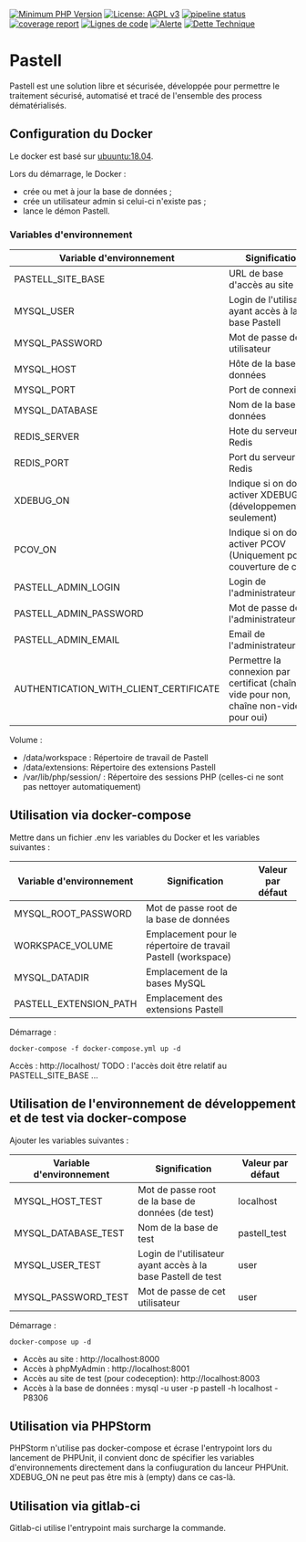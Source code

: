 [![Minimum PHP Version](http://img.shields.io/badge/php-%207.2-8892BF.svg)](https://php.net/)
[![License: AGPL v3](https://img.shields.io/badge/License-AGPL%20v3-blue.svg)](https://www.gnu.org/licenses/agpl-3.0)
[![pipeline status](https://gitlab.libriciel.fr/pastell/pastell/badges/master/pipeline.svg)](https://gitlab.libriciel.fr/pastell/pastell/commits/master)
[![coverage report](https://gitlab.libriciel.fr/pastell/pastell/badges/master/coverage.svg)](https://gitlab.libriciel.fr/pastell/pastell/commits/master)
[![Lignes de code](https://sonarqube.libriciel.fr/api/project_badges/measure?project=pastell&metric=ncloc)](https://sonarqube.libriciel.fr/dashboard?id=pastell)
[![Alerte](https://sonarqube.libriciel.fr/api/project_badges/measure?project=pastell&metric=alert_status)](https://sonarqube.libriciel.fr/dashboard?id=pastell)
[![Dette Technique](https://sonarqube.libriciel.fr/api/project_badges/measure?project=pastell&metric=sqale_index)](https://sonarqube.libriciel.fr/dashboard?id=pastell)

# Pastell

Pastell est une solution libre et sécurisée, développée pour permettre le traitement sécurisé, automatisé et tracé de l'ensemble des process dématérialisés.

## Configuration du Docker

Le docker est basé sur [ubuuntu:18.04](https://hub.docker.com/_/ubuntu/).

Lors du démarrage, le Docker :
- crée ou met à jour la base de données ;
- crée un utilisateur admin si celui-ci n'existe pas ; 
- lance le démon Pastell.
 
### Variables d'environnement

| Variable d'environnement | Signification | Valeur par défaut |
|----| ---- | ---- |
| PASTELL_SITE_BASE | URL de base d'accès au site | http://localhost/ |
| MYSQL_USER | Login de l'utilisateur ayant accès à la base Pastell | user |
| MYSQL_PASSWORD | Mot de passe de cet utilisateur | user |
| MYSQL_HOST | Hôte de la base de données | localhost
| MYSQL_PORT | Port de connexion | 3306 |
| MYSQL_DATABASE | Nom de la base de données | pastell |
| REDIS_SERVER | Hote du serveur Redis | (vide) |
| REDIS_PORT | Port du serveur Redis | 6379 |
| XDEBUG_ON | Indique si on doit activer XDEBUG (développement/test seulement) | (vide) |
| PCOV_ON | Indique si on doit activer PCOV (Uniquement pour la couverture de code) | (vide) |
| PASTELL_ADMIN_LOGIN | Login de l'administrateur | admin |
| PASTELL_ADMIN_PASSWORD | Mot de passe de l'administrateur | admin |
| PASTELL_ADMIN_EMAIL | Email de l'administrateur | noreply@libriciel.coop |
| AUTHENTICATION_WITH_CLIENT_CERTIFICATE | Permettre la connexion par certificat (chaîne vide pour non, chaîne non-vide pour oui) | chaîne vide |


Volume : 

- /data/workspace : Répertoire de travail de Pastell
- /data/extensions: Répertoire des extensions Pastell
- /var/lib/php/session/ : Répertoire des sessions PHP (celles-ci ne sont pas nettoyer automatiquement)


## Utilisation via docker-compose

Mettre dans un fichier .env les variables du Docker et les variables suivantes :

| Variable d'environnement | Signification | Valeur par défaut |
|----| ---- | ---- |
| MYSQL_ROOT_PASSWORD | Mot de passe root de la base de données |
| WORKSPACE_VOLUME | Emplacement pour le répertoire de travail Pastell (workspace) |
| MYSQL_DATADIR | Emplacement de la bases MySQL |
| PASTELL_EXTENSION_PATH | Emplacement des extensions Pastell|

Démarrage : 
```
docker-compose -f docker-compose.yml up -d
```


Accès : http://localhost/ TODO : l'accès doit être relatif au PASTELL_SITE_BASE ...

## Utilisation de l'environnement de développement et de test via docker-compose


Ajouter les variables suivantes : 

| Variable d'environnement | Signification | Valeur par défaut |
| ----| ---- | ---- |
| MYSQL_HOST_TEST | Mot de passe root de la base de données (de test) | localhost |
| MYSQL_DATABASE_TEST | Nom de la base de test | pastell_test |
| MYSQL_USER_TEST | Login de l'utilisateur ayant accès à la base Pastell de test | user |
| MYSQL_PASSWORD_TEST | Mot de passe de cet utilisateur | user |


Démarrage : 
```
docker-compose up -d
```

- Accès au site : http://localhost:8000
- Accès à phpMyAdmin : http://localhost:8001 
- Accès au site de test (pour codeception): http://localhost:8003
- Accès à la base de données : mysql -u user -p pastell -h localhost -P8306

## Utilisation via PHPStorm

PHPStorm n'utilise pas docker-compose et écrase l'entrypoint lors du lancement de PHPUnit, 
il convient donc de spécifier les variables d'environnements directement dans la confiuguration du lanceur PHPUnit.
XDEBUG_ON ne peut pas être mis à (empty) dans ce cas-là.


## Utilisation via gitlab-ci

Gitlab-ci utilise l'entrypoint mais surcharge la commande.

